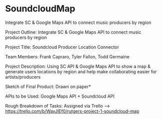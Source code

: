 # SoundcloudMap
Integrate SC &amp; Google Maps API to connect music producers by region

Project Outline: Integrate SC &amp; Google Maps API to connect music producers by region

Project Title: Soundcloud Producer Location Connector

Team Members: Frank Capraro, Tyler Fallon, Todd Germaine

Project Description: Using SC API & Google Maps API to show a map & generate users locations by region and help make collaborating easier for artists/producers

Sketch of Final Product: Drawn on paper*

APIs to be Used: Google Maps API + Soundcloud API

Rough Breakdown of Tasks: Assigned via Trello --> https://trello.com/b/WavJIEf0/rutgers-project-1-soundcloud-map